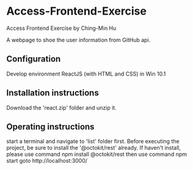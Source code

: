 # Access-Frontend-Exercise
Access Frontend Exercise by Ching-Min Hu

A webpage to shoe the user information from GitHub api.

## Configuration 
Develop environment
ReactJS (with HTML and CSS) in Win 10.1

## Installation instructions
Download the 'react.zip' folder and unzip it.

## Operating instructions
start a terminal and navigate to 'list' folder first.
Before executing the project, be sure to install the '@octokit/rest' already. If haven't install, please use command   npm install @octokit/rest
then use command   npm start
goto http://localhost:3000/

